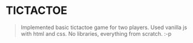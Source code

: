 # TICTACTOE

> Implemented basic tictactoe game for two players. Used vanilla js with html and css. No libraries, everything from scratch. :-p
